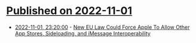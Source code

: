# [Published on 2022-11-01](index.md)

* [2022-11-01, 23:20:00](https://apple.slashdot.org/story/22/11/01/2024221/new-eu-law-could-force-apple-to-allow-other-app-stores-sideloading-and-imessage-interoperability?utm_source=rss1.0mainlinkanon&utm_medium=feed) - [New EU Law Could Force Apple To Allow Other App Stores, Sideloading, and iMessage Interoperability](https://apple.slashdot.org/story/22/11/01/2024221/new-eu-law-could-force-apple-to-allow-other-app-stores-sideloading-and-imessage-interoperability?utm_source=rss1.0mainlinkanon&utm_medium=feed)
